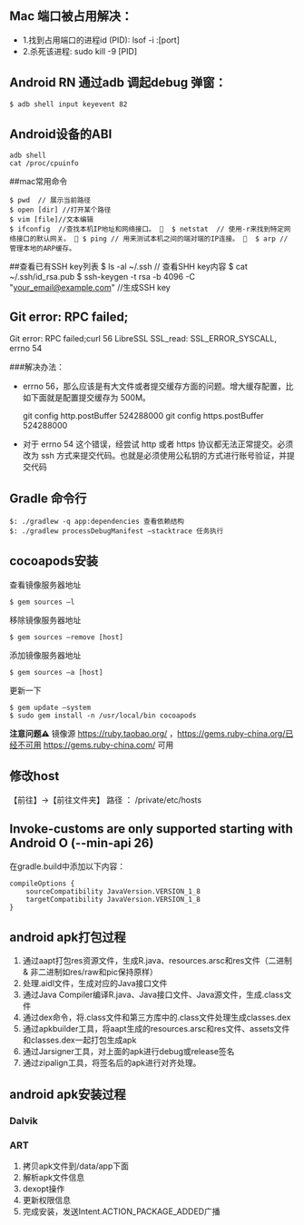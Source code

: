 ## Mac 端口被占用解决：

* 1.找到占用端口的进程id  (PID): lsof -i :[port]
* 2.杀死该进程:  sudo kill -9 [PID]

## Android RN 通过adb 调起debug 弹窗：

    $ adb shell input keyevent 82
    
## Android设备的ABI
	adb shell 
	cat /proc/cpuinfo   
       
##mac常用命令

	$ pwd  // 展示当前路径 
	$ open [dir] //打开某个路径
	$ vim [file]//文本编辑
	$ ifconfig  //查找本机IP地址和网络接口。 	$ netstat  // 使用-r来找到特定网络接口的默认网关。 	$ ping // 用来测试本机之间的端对端的IP连接。 	$ arp // 管理本地的ARP缓存。
	
	
##查看已有SSH  key列表
	$ ls -al ~/.ssh // 查看SHH key内容
	$ cat ~/.ssh/id_rsa.pub
	$ ssh-keygen -t rsa -b 4096 -C "your_email@example.com" //生成SSH key
	
## Git error: RPC failed; 
  Git error: RPC failed;curl 56 LibreSSL SSL_read: SSL_ERROR_SYSCALL, errno 54
  
###解决办法：

* errno 56，那么应该是有大文件或者提交缓存方面的问题。增大缓存配置，比如下面就是配置提交缓存为 500M。

	git config http.postBuffer 524288000 
	git config https.postBuffer 524288000   
* 对于 errno 54 这个错误，经尝试 http 或者 https 协议都无法正常提交。必须改为 ssh 方式来提交代码。也就是必须使用公私钥的方式进行账号验证，并提交代码

## Gradle 命令行
	$: ./gradlew -q app:dependencies 查看依赖结构
	$: ./gradlew processDebugManifest –stacktrace 任务执行

## cocoapods安装
查看镜像服务器地址

	$ gem sources –l
移除镜像服务器地址

	$ gem sources –remove [host]
添加镜像服务器地址

	$ gem sources –a [host]
更新一下

	$ gem update –system
	$ sudo gem install -n /usr/local/bin cocoapods
	
**注意问题⚠️**
镜像源 https://ruby.taobao.org/ ，https://gems.ruby-china.org/已经不可用
https://gems.ruby-china.com/ 可用

## 修改host
【前往】->【前往文件夹】
 路径 ： /private/etc/hosts


## Invoke-customs are only supported starting with Android O (--min-api 26)

在gradle.build中添加以下内容：

    compileOptions {
        sourceCompatibility JavaVersion.VERSION_1_8
        targetCompatibility JavaVersion.VERSION_1_8
    }
    
    
    
    
    
## android apk打包过程
  
  1. 通过aapt打包res资源文件，生成R.java、resources.arsc和res文件（二进制 & 非二进制如res/raw和pic保持原样）
  2. 处理.aidl文件，生成对应的Java接口文件
  3. 通过Java Compiler编译R.java、Java接口文件、Java源文件，生成.class文件
  4. 通过dex命令，将.class文件和第三方库中的.class文件处理生成classes.dex
  5. 通过apkbuilder工具，将aapt生成的resources.arsc和res文件、assets文件和classes.dex一起打包生成apk
  6. 通过Jarsigner工具，对上面的apk进行debug或release签名
  7. 通过zipalign工具，将签名后的apk进行对齐处理。 
  
  [](http://loody.github.io/images/android_build_detail.png)
  [](http://loody.github.io/images/build-process_2x.png)
  
## android apk安装过程

### Dalvik

### ART

   1. 拷贝apk文件到/data/app下面
   2. 解析apk文件信息
   3. dexopt操作
   4. 更新权限信息
   5. 完成安装，发送Intent.ACTION_PACKAGE_ADDED广播